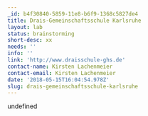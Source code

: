 ```yaml
---
_id: b4f30840-5859-11e8-b6f9-1368c5827de4
title: Drais-Gemeinschaftsschule Karlsruhe
layout: lab
status: brainstorming
short-desc: xx
needs: ''
info: ''
link: 'http://www.draisschule-ghs.de'
contact-name: Kirsten Lachenmeier
contact-email: Kirsten Lachenmeier
date: '2018-05-15T16:04:54.978Z'
slug: drais-gemeinschaftsschule-karlsruhe
---
```

undefined
